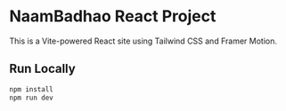 # NaamBadhao React Project

This is a Vite-powered React site using Tailwind CSS and Framer Motion.

## Run Locally
```bash
npm install
npm run dev
```
